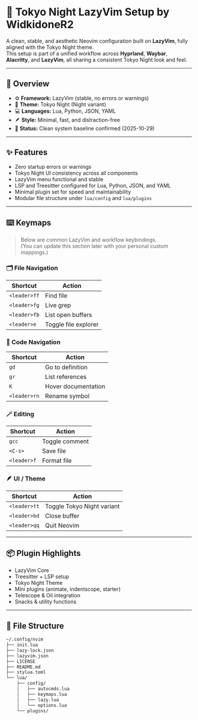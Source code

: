 # 🌙 Tokyo Night LazyVim Setup by WidkidoneR2

A clean, stable, and aesthetic Neovim configuration built on **LazyVim**, fully aligned with the Tokyo Night theme.  
This setup is part of a unified workflow across **Hyprland**, **Waybar**, **Alacritty**, and **LazyVim**, all sharing a consistent Tokyo Night look and feel.

---

## 🧠 Overview

- ⚙️ **Framework:** LazyVim (stable, no errors or warnings)
- 🎨 **Theme:** Tokyo Night (Night variant)
- 💻 **Languages:** Lua, Python, JSON, YAML
- 🪶 **Style:** Minimal, fast, and distraction-free
- 🔄 **Status:** Clean system baseline confirmed (2025-10-29)

---

## ✨ Features

- Zero startup errors or warnings  
- Tokyo Night UI consistency across all components  
- LazyVim menu functional and stable  
- LSP and Treesitter configured for Lua, Python, JSON, and YAML  
- Minimal plugin set for speed and maintainability  
- Modular file structure under `lua/config` and `lua/plugins`  

---

## ⌨️ Keymaps

> Below are common LazyVim and workflow keybindings.  
> (You can update this section later with your personal custom mappings.)

### 🗂 File Navigation
| Shortcut | Action |
|-----------|---------|
| `<leader>ff` | Find file |
| `<leader>fg` | Live grep |
| `<leader>fb` | List open buffers |
| `<leader>e`  | Toggle file explorer |

### 🧠 Code Navigation
| Shortcut | Action |
|-----------|---------|
| `gd` | Go to definition |
| `gr` | List references |
| `K` | Hover documentation |
| `<leader>rn` | Rename symbol |

### 🪄 Editing
| Shortcut | Action |
|-----------|---------|
| `gcc` | Toggle comment |
| `<C-s>` | Save file |
| `<leader>f` | Format file |

### 🪶 UI / Theme
| Shortcut | Action |
|-----------|---------|
| `<leader>tt` | Toggle Tokyo Night variant |
| `<leader>bd` | Close buffer |
| `<leader>qq` | Quit Neovim |

---

## 📦 Plugin Highlights

- LazyVim Core  
- Treesitter + LSP setup  
- Tokyo Night Theme  
- Mini plugins (animate, indentscope, starter)  
- Telescope & Oil integration  
- Snacks & utility functions

---

## 📁 File Structure

```bash
~/.config/nvim
├── init.lua
├── lazy-lock.json
├── lazyvim.json
├── LICENSE
├── README.md
├── stylua.toml
└── lua/
    ├── config/
    │   ├── autocmds.lua
    │   ├── keymaps.lua
    │   ├── lazy.lua
    │   └── options.lua
    └── plugins/

